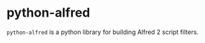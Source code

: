 python-alfred
=============

`python-alfred` is a python library for building Alfred 2 script
filters.
